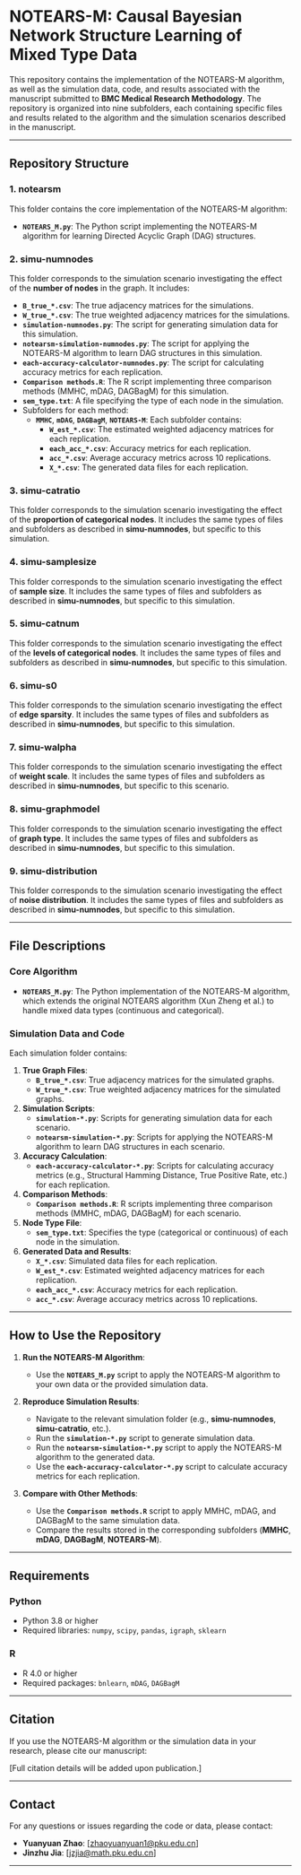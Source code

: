 # NOTEARS-M: Causal Bayesian Network Structure Learning of Mixed Type Data

This repository contains the implementation of the NOTEARS-M algorithm, as well as the simulation data, code, and results associated with the manuscript submitted to **BMC Medical Research Methodology**. The repository is organized into nine subfolders, each containing specific files and results related to the algorithm and the simulation scenarios described in the manuscript.

---

## Repository Structure

### 1. **notearsm**
This folder contains the core implementation of the NOTEARS-M algorithm:
- **`NOTEARS_M.py`**: The Python script implementing the NOTEARS-M algorithm for learning Directed Acyclic Graph (DAG) structures.

### 2. **simu-numnodes**
This folder corresponds to the simulation scenario investigating the effect of the **number of nodes** in the graph. It includes:
- **`B_true_*.csv`**: The true adjacency matrices for the simulations.
- **`W_true_*.csv`**: The true weighted adjacency matrices for the simulations.
- **`simulation-numnodes.py`**: The script for generating simulation data for this simulation.
- **`notearsm-simulation-numnodes.py`**: The script for applying the NOTEARS-M algorithm to learn DAG structures in this simulation.
- **`each-accuracy-calculator-numnodes.py`**: The script for calculating accuracy metrics for each replication.
- **`Comparison methods.R`**: The R script implementing three comparison methods (MMHC, mDAG, DAGBagM) for this simulation.
- **`sem_type.txt`**: A file specifying the type of each node in the simulation.
- Subfolders for each method:
  - **`MMHC`**, **`mDAG`**, **`DAGBagM`**, **`NOTEARS-M`**: Each subfolder contains:
    - **`W_est_*.csv`**: The estimated weighted adjacency matrices for each replication.
    - **`each_acc_*.csv`**: Accuracy metrics for each replication.
    - **`acc_*.csv`**: Average accuracy metrics across 10 replications.
    - **`X_*.csv`**: The generated data files for each replication.

### 3. **simu-catratio**
This folder corresponds to the simulation scenario investigating the effect of the **proportion of categorical nodes**. It includes the same types of files and subfolders as described in **simu-numnodes**, but specific to this simulation.

### 4. **simu-samplesize**
This folder corresponds to the simulation scenario investigating the effect of **sample size**. It includes the same types of files and subfolders as described in **simu-numnodes**, but specific to this simulation.

### 5. **simu-catnum**
This folder corresponds to the simulation scenario investigating the effect of the **levels of categorical nodes**. It includes the same types of files and subfolders as described in **simu-numnodes**, but specific to this simulation.

### 6. **simu-s0**
This folder corresponds to the simulation scenario investigating the effect of **edge sparsity**. It includes the same types of files and subfolders as described in **simu-numnodes**, but specific to this simulation.

### 7. **simu-walpha**
This folder corresponds to the simulation scenario investigating the effect of **weight scale**. It includes the same types of files and subfolders as described in **simu-numnodes**, but specific to this scenario.

### 8. **simu-graphmodel**
This folder corresponds to the simulation scenario investigating the effect of **graph type**. It includes the same types of files and subfolders as described in **simu-numnodes**, but specific to this simulation.

### 9. **simu-distribution**
This folder corresponds to the simulation scenario investigating the effect of **noise distribution**. It includes the same types of files and subfolders as described in **simu-numnodes**, but specific to this simulation.

---

## File Descriptions

### Core Algorithm
- **`NOTEARS_M.py`**: The Python implementation of the NOTEARS-M algorithm, which extends the original NOTEARS algorithm (Xun Zheng et al.) to handle mixed data types (continuous and categorical).

### Simulation Data and Code
Each simulation folder contains:
1. **True Graph Files**:
   - **`B_true_*.csv`**: True adjacency matrices for the simulated graphs.
   - **`W_true_*.csv`**: True weighted adjacency matrices for the simulated graphs.
2. **Simulation Scripts**:
   - **`simulation-*.py`**: Scripts for generating simulation data for each scenario.
   - **`notearsm-simulation-*.py`**: Scripts for applying the NOTEARS-M algorithm to learn DAG structures in each scenario.
3. **Accuracy Calculation**:
   - **`each-accuracy-calculator-*.py`**: Scripts for calculating accuracy metrics (e.g., Structural Hamming Distance, True Positive Rate, etc.) for each replication.
4. **Comparison Methods**:
   - **`Comparison methods.R`**: R scripts implementing three comparison methods (MMHC, mDAG, DAGBagM) for each scenario.
5. **Node Type File**:
   - **`sem_type.txt`**: Specifies the type (categorical or continuous) of each node in the simulation.
6. **Generated Data and Results**:
   - **`X_*.csv`**: Simulated data files for each replication.
   - **`W_est_*.csv`**: Estimated weighted adjacency matrices for each replication.
   - **`each_acc_*.csv`**: Accuracy metrics for each replication.
   - **`acc_*.csv`**: Average accuracy metrics across 10 replications.

---

## How to Use the Repository

1. **Run the NOTEARS-M Algorithm**:
   - Use the **`NOTEARS_M.py`** script to apply the NOTEARS-M algorithm to your own data or the provided simulation data.

2. **Reproduce Simulation Results**:
   - Navigate to the relevant simulation folder (e.g., **simu-numnodes**, **simu-catratio**, etc.).
   - Run the **`simulation-*.py`** script to generate simulation data.
   - Run the **`notearsm-simulation-*.py`** script to apply the NOTEARS-M algorithm to the generated data.
   - Use the **`each-accuracy-calculator-*.py`** script to calculate accuracy metrics for each replication.

3. **Compare with Other Methods**:
   - Use the **`Comparison methods.R`** script to apply MMHC, mDAG, and DAGBagM to the same simulation data.
   - Compare the results stored in the corresponding subfolders (**MMHC**, **mDAG**, **DAGBagM**, **NOTEARS-M**).

---

## Requirements

### Python
- Python 3.8 or higher
- Required libraries: `numpy`, `scipy`, `pandas`, `igraph`, `sklearn`

### R
- R 4.0 or higher
- Required packages: `bnlearn`, `mDAG`, `DAGBagM`

---

## Citation

If you use the NOTEARS-M algorithm or the simulation data in your research, please cite our manuscript:

[Full citation details will be added upon publication.]

---

## Contact

For any questions or issues regarding the code or data, please contact:

- **Yuanyuan Zhao**: [zhaoyuanyuan1@pku.edu.cn]
- **Jinzhu Jia**: [jzjia@math.pku.edu.cn]

---

